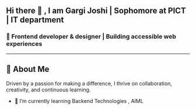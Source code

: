 ## Hi there 👋 , I am Gargi Joshi | Sophomore at PICT | IT department 
### 🌟 Frontend developer & designer | Building accessible web experiences

---

## 🚀 About Me
Driven by a passion for making a difference, I thrive on collaboration, creativity, and continuous learning.
- 🌱 I’m currently learning Backend Technologies , AIML 

<!--
**gargijoshi9/gargijoshi9** is a ✨ _special_ ✨ repository because its `README.md` (this file) appears on your GitHub profile.

Here are some ideas to get you started:

- 🔭 I’m currently working on ...
- 🌱 I’m currently learning ...
- 👯 I’m looking to collaborate on ...
- 🤔 I’m looking for help with ...
- 💬 Ask me about ...
- 📫 How to reach me: ...
- 😄 Pronouns: ...
- ⚡ Fun fact: ...
-->
